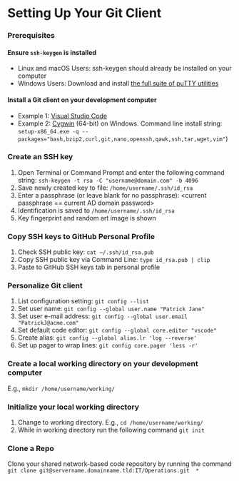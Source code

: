 # Setting Up Your Git Client

### Prerequisites

#### Ensure `ssh-keygen` is installed  
  * Linux and macOS Users: ssh-keygen should already be installed on your computer  
  * Windows Users: Download and install [the full suite of puTTY utilities](https://www.chiark.greenend.org.uk/~sgtatham/putty/latest.html)  

#### Install a Git client on your development computer
  * Example 1: [Visual Studio Code](https://code.visualstudio.com/download)
  * Example 2: [Cygwin](https://cygwin.com/install.html) (64-bit) on Windows. Command line install string: `setup-x86_64.exe -q --packages="bash,bzip2,curl,git,nano,openssh,qawk,ssh,tar,wget,vim"`) 

### Create an SSH key
1. Open Terminal or Command Prompt and enter the following command string: `ssh-keygen -t rsa -C "username@domain.com" -b 4096`  
2. Save newly created key to file: `/home/username/.ssh/id_rsa`  
3. Enter a passphrase (or leave blank for no passphrase): <current passphrase == current AD domain password>  
4. Identification is saved to `/home/username/.ssh/id_rsa`  
5. Key fingerprint and random art image is shown  

### Copy SSH keys to GitHub Personal Profile
1. Check SSH public key: `cat ~/.ssh/id_rsa.pub`  
2. Copy SSH public key via Command Line: `type id_rsa.pub | clip`  
3. Paste to GitHub SSH keys tab in personal profile

### Personalize Git client
1. List configuration setting: `git config --list`  
2. Set user name: `git config --global user.name "Patrick Jane"`  
3. Set user e-mail address: `git config --global user.email "PatrickJ@acme.com"`  
4. Set default code editor: `git config --global core.editor "vscode"`  
5. Create alias: `git config --global alias.lr 'log --reverse'`  
6. Set up pager to wrap lines: `git config core.pager 'less -r'`  

### Create a local working directory on your development computer
E.g., `mkdir /home/username/working/`  

### Initialize your local working directory
1. Change to working directory. E.g., `cd /home/username/working/`    
2. While in working directory run the following command `git init`  

### Clone a Repo
Clone your shared network-based code repository by running the command `git clone git@servername.domainname.tld:IT/Operations.git  *`  

